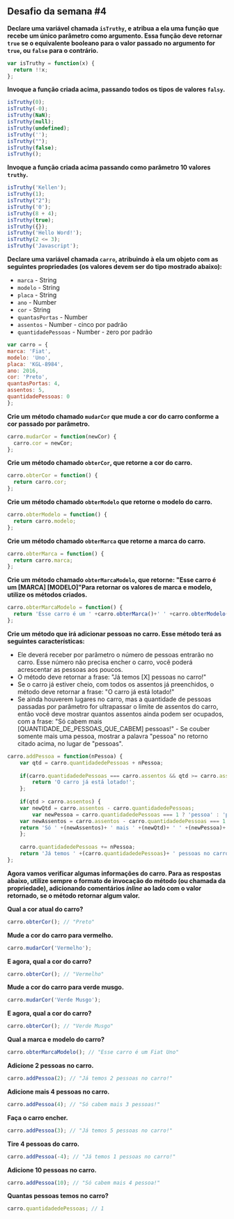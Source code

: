 Desafio da semana #4
--------------------

**Declare uma variável chamada `isTruthy`, e atribua a ela uma função que recebe um único parâmetro como argumento. Essa função deve retornar `true` se o equivalente booleano para o valor passado no argumento for `true`, ou `false` para o contrário.**
```js
var isTruthy = function(x) {
  return !!x;
};
```
**Invoque a função criada acima, passando todos os tipos de valores `falsy`.**
```js
isTruthy(0);
isTruthy(-0);
isTruthy(NaN);
isTruthy(null);
isTruthy(undefined);
isTruthy('');
isTruthy("");
isTruthy(false);
isTruthy();
```
**Invoque a função criada acima passando como parâmetro 10 valores `truthy`.**
```js
isTruthy('Kellen');
isTruthy(1);
isTruthy("2");
isTruthy('0');
isTruthy(8 + 4);
isTruthy(true);
isTruthy({});
isTruthy('Hello Word!');
isTruthy(2 <= 3);
isTruthy('Javascript');
```
**Declare uma variável chamada `carro`, atribuindo à ela um objeto com as seguintes propriedades (os valores devem ser do tipo mostrado abaixo):**

- `marca` - String
- `modelo` - String
- `placa` - String
- `ano` - Number
- `cor` - String
- `quantasPortas` - Number
- `assentos` - Number - cinco por padrão
- `quantidadePessoas` - Number - zero por padrão
```js
var carro = {
marca: 'Fiat', 
modelo: 'Uno', 
placa: 'KGL-8984', 
ano: 2016, 
cor: 'Preto',
quantasPortas: 4,
assentos: 5,
quantidadePessoas: 0
};
```
**Crie um método chamado `mudarCor` que mude a cor do carro conforme a cor passado por parâmetro.**
```js
carro.mudarCor = function(newCor) {
  carro.cor = newCor;
};
```
**Crie um método chamado `obterCor`, que retorne a cor do carro.**
```js
carro.obterCor = function() {
  return carro.cor;
};
```
**Crie um método chamado `obterModelo` que retorne o modelo do carro.**
```js
carro.obterModelo = function() {
  return carro.modelo;
};
```
**Crie um método chamado `obterMarca` que retorne a marca do carro.**
```js
carro.obterMarca = function() {
  return carro.marca;
};
```
**Crie um método chamado `obterMarcaModelo`, que retorne: "Esse carro é um [MARCA] [MODELO]"Para retornar os valores de marca e modelo, utilize os métodos criados.**
```js
carro.obterMarcaModelo = function() {
  return 'Esse carro é um ' +carro.obterMarca()+' ' +carro.obterModelo();
};
```
**Crie um método que irá adicionar pessoas no carro. Esse método terá as seguintes características:**

- Ele deverá receber por parâmetro o número de pessoas entrarão no carro. Esse número não precisa encher o carro, você poderá acrescentar as pessoas aos poucos.
- O método deve retornar a frase: "Já temos [X] pessoas no carro!"
- Se o carro já estiver cheio, com todos os assentos já preenchidos, o método deve retornar a frase: "O carro já está lotado!"
- Se ainda houverem lugares no carro, mas a quantidade de pessoas passadas por parâmetro for ultrapassar o limite de assentos do carro, então você deve mostrar quantos assentos ainda podem ser ocupados, com a frase:
"Só cabem mais [QUANTIDADE_DE_PESSOAS_QUE_CABEM] pessoas!" - Se couber somente mais uma pessoa, mostrar a palavra "pessoa" no retorno citado acima, no lugar de "pessoas".
```js
carro.addPessoa = function(nPessoa) {
    var qtd = carro.quantidadedePessoas + nPessoa;
    
    if(carro.quantidadedePessoas === carro.assentos && qtd >= carro.assentos) {
        return 'O carro já está lotado!';
    };
    
    if(qtd > carro.assentos) {   
	var newQtd = carro.assentos - carro.quantidadedePessoas;     
    	var newPessoa = carro.quantidadedePessoas === 1 ? 'pessoa' : 'pessoas';
	var newAssentos = carro.assentos - carro.quantidadedePessoas === 1 ? 'cabe' : 'cabem';
	return 'Só ' +(newAssentos)+ ' mais ' +(newQtd)+ ' ' +(newPessoa)+ '!';
    };
    
    carro.quantidadedePessoas += nPessoa;
    return 'Já temos ' +(carro.quantidadedePessoas)+ ' pessoas no carro!';
};
```
**Agora vamos verificar algumas informações do carro. Para as respostas abaixo, utilize sempre o formato de invocação do método (ou chamada da propriedade), adicionando comentários _inline_ ao lado com o valor retornado, se o método retornar algum valor.**

**Qual a cor atual do carro?**
```js
carro.obterCor(); // "Preto"
```
**Mude a cor do carro para vermelho.**
```js
carro.mudarCor('Vermelho');
```
**E agora, qual a cor do carro?**
```js
carro.obterCor(); // "Vermelho"
```
**Mude a cor do carro para verde musgo.**
```js
carro.mudarCor('Verde Musgo');
```
**E agora, qual a cor do carro?**
```js
carro.obterCor(); // "Verde Musgo"
```
**Qual a marca e modelo do carro?**
```js
carro.obterMarcaModelo(); // "Esse carro é um Fiat Uno"
```
**Adicione 2 pessoas no carro.**
```js
carro.addPessoa(2); // "Já temos 2 pessoas no carro!"
```
**Adicione mais 4 pessoas no carro.**
```js
carro.addPessoa(4); // "Só cabem mais 3 pessoas!"
```
**Faça o carro encher.**
```js
carro.addPessoa(3); // "Já temos 5 pessoas no carro!"
```
**Tire 4 pessoas do carro.**
```js
carro.addPessoa(-4); // "Já temos 1 pessoas no carro!"
```
**Adicione 10 pessoas no carro.**
```js
carro.addPessoa(10); // "Só cabem mais 4 pessoa!"
```
**Quantas pessoas temos no carro?**
```js
carro.quantidadedePessoas; // 1
```
